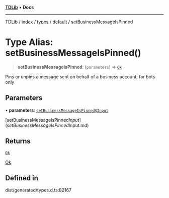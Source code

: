 [**TDLib**](../../../../../../README.md) • **Docs**

***

[TDLib](../../../../../../modules.md) / [index](../../../../../README.md) / [types](../../../README.md) / [default](../README.md) / setBusinessMessageIsPinned

# Type Alias: setBusinessMessageIsPinned()

> **setBusinessMessageIsPinned**: (`parameters`) => [`Ok`](Ok-1.md)

Pins or unpins a message sent on behalf of a business account; for bots only

## Parameters

• **parameters**: [`setBusinessMessageIsPinned$Input`](setBusinessMessageIsPinned$Input.md)

[setBusinessMessageIsPinned$Input](setBusinessMessageIsPinned$Input.md)

## Returns

[`Ok`](Ok-1.md)

[Ok](Ok-1.md)

## Defined in

dist/generated/types.d.ts:82167
